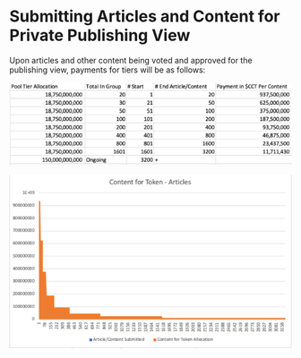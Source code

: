 # Submitting Articles and Content for Private Publishing View

Upon articles and other content being voted and approved for the publishing view, payments for tiers will be as follows:

![](../../../.gitbook/assets/588Picture1.png)

![](../../../.gitbook/assets/42Picture1.png)
